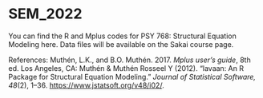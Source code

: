 # SEM_2022
You can find the R and Mplus codes for PSY 768: Structural Equation Modeling here. 
Data files will be available on the Sakai course page.

References:
Muthén, L.K., and B.O. Muthén. 2017. _Mplus user’s guide_, 8th ed. Los Angeles, CA: Muthén & Muthén
Rosseel Y (2012). “lavaan: An R Package for Structural Equation Modeling.” _Journal of Statistical Software, 48_(2), 1–36. https://www.jstatsoft.org/v48/i02/. 
